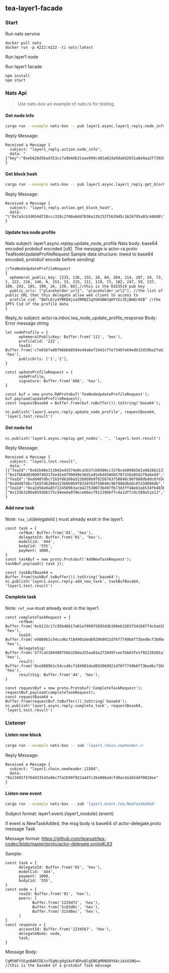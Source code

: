 ## tea-layer1-facade

### Start

Run nats service
```
docker pull nats
docker run -p 4222:4222 -ti nats:latest
```

Run layer1 node

Run layer1 facade
```
npm install
npm start
```

### Nats Api
> Use nats-box an example of nats.rs for testing

#### Get node info
```bash
cargo run --example nats-box -- pub layer1.async.layer1_reply.node_info eb628d56ad353cc7a9b4db31aae999c402a02da9da6d2651a8e9aa2f73920b95
```

Reply Message:
```
Received a Message {
  subject: "layer1_reply.action.node_info",
  data: "{"key":"0xeb628d56ad353cc7a9b4db31aae999c402a02da9da6d2651a8e9aa2f73920b95","amt":321}"
}
```

#### Get block hash
```bash
cargo run --example nats-box -- pub layer1.async.layer1_reply.get_block_hash 10
```

Reply Message:
```
Received a Message {
  subject: "layer1_reply.action.get_block_hash",
  data: "\"0x7a3cb3d654df28ccc328c2760a6dd7036a13b232f5639d5c1626795a03c44b88\""
}
```

#### Update tea node profile
Nats subject: layer1.async.replay.update_node_profile
Nats body: base64 encoded protobuf encoded [u8]. The message is actor-ra.proto TeaNodeUpdateProfileRequest
Sample data structure: (need to base64 encoded, protobuf encode before sending)
```
//TeaNodeUpdateProfileRequest
{ 
  ephemeral_public_key: [233, 136, 155, 28, 84, 204, 214, 207, 24, 73, 1, 222, 216, 146, 6, 153, 33, 215, 111, 119, 73, 182, 247, 59, 237, 108, 243, 185, 190, 26, 138, 68],//this is the Ed25519 pub key
  public_urls: ["placeholder_url1", "placeholder_url2"], //the list of public URL that this delegate allow web client to access to
  profile_cid: "QmfL6ry4YRKD4joa3RMQZ1qYGKGBWJqHYtEiJEjBmQrASB" //the IPFS Cid of the profile data
}
```
Reply_to subject:       actor.ra.inbox.tea_node_update_profile_response
Body: Error message string
```
let nodeProfile = {
      ephemeralPublicKey: Buffer.from('111', 'hex'),
      profileCid: '222',
      teaId: Buffer.from('c7e016fad0796bb68594e49a6ef1942cf7e73497e69edb32d19ba2fab3696596', 'hex'),
      publicUrls: ['1','2'],
}

const updateProfileRequest = {
      nodeProfile,
      signature: Buffer.from('666', 'hex'),
}

const buf = new proto.RAProtobuf('TeaNodeUpdateProfileRequest');
buf.payload(updateProfileRequest);
const requestBase64 = Buffer.from(buf.toBuffer()).toString('base64');

nc.publish('layer1.async.reply.update_node_profile', requestBase64, 'layer1.test.result')
```

#### Get node list
```
nc.publish('layer1.async.replay.get_nodes', '', 'layer1.test.result')
```

Reply Message:
```
Received a Message {
  subject: "layer1.test.result",
  data: "[{"TeaId":"0x02b40e313842e45574e0ca5b37cb0580cc3378ceb096b562a9828b2137b98f5f","Peers":["0x1fbb8d02600f4931fbed2e4f998d9e16d1a95e6d4586b5787310a95d2f8a6ed4","0xa555a7e72e9810dde46ca653d56956a2d6e88bb3896038f19674bd3b02d94d18"]},{"TeaId":"0xdd487dbc71b5fd6260a523b0b9b9f8258763f58848c96f888dbddc07d3d094db","Peers":["0xdd487dbc71b5fd6260a523b0b9b9f8258763f58848c96f888dbddc07d3d094db","0x316ca2db416e37a37d2d2aa57a07aaffb1ac65ad4bf8fa4367c1e1edce9f60d6"]},{"TeaId":"0xa2d56e0a85f22450963acb427530073b497fb73d3ff48eb3ab534fb483b7e412","Peers":["0x13363206e8593bb175c94ee0a978ece66ecf911396bffc4a1dffc0c589a51e13","0x02b40e313842e45574e0ca5b37cb0580cc3378ceb096b562a9828b2137b98f5f","0x4b60d01ac2e35e9067358342b228d96e2fb0e8ad801d99de34cdbaaa53cd7965"]}]"
}
```

#### Add new task

Note: `tea_id`(delegateId ) must already exsit in the layer1.

```
const task = {
      refNum: Buffer.from('01', 'hex'),
      delegateId: Buffer.from('01', 'hex'),
      modelCid: '444',
      bodyCid: '555',
      payment: 1000,
}
const taskBuf = new proto.Protobuf('AddNewTaskRequest');
taskBuf.payload({ task });

const taskBufBase64 = Buffer.from(taskBuf.toBuffer()).toString('base64');
nc.publish('layer1.async.reply.add_new_task', taskBufBase64, 'layer1.test.result')
```

#### Complete task

Note: `ref_num` must already exsit in the layer1.

```
const completeTaskRequest = {
      refNum: Buffer.from('0c6123c17c95bd6617a01ef899f5895ddb190eb3265f341687f4c0ad1b1f366f', 'hex'),
      teaId: Buffer.from('e9889b1c54ccd6cf184901ded892069921d76f7749b6f73bed6cf3b9be1a8a44', 'hex'),
      delegateSig: Buffer.from('577ca5104490756b320da325aa81e272049fcee7bb63fe1f92220201a15c47025e3032b85366fcf85b3a2f24418a933b9d6c4fcd94e145b783e2364980a93c0d', 'hex'),
      result: Buffer.from('0xe9889b1c54ccd6cf184901ded892069921d76f7749b6f73bed6cf3b9be1a8a440c6123c17c95bd6617a01ef899f5895ddb190eb3265f341687f4c0ad1b1f366f', 'hex'),
      resultSig: Buffer.from('44', 'hex'),
}

const requestBuf = new proto.Protobuf('CompleteTaskRequest');
requestBuf.payload(completeTaskRequest);
const requestBase64 = Buffer.from(requestBuf.toBuffer()).toString('base64');
nc.publish('layer1.async.reply.complete_task', requestBase64, 'layer1.test.result')
```

### Listener

#### Listen new block
```bash
cargo run --example nats-box -- sub 'layer1.chain.newheader.>'
```

Reply Message:
```
Received a Message {
  subject: "layer1.chain.newheader.11504",
  data: "0x23491f576dd33543a4bc7fa2b99f922a44fc26e086adcfd0acda1b54df0028ee"
}
```

#### Listen new event

```bash
cargo run --example nats-box -- sub 'layer1.event.tea.NewTaskAdded'
```

Subject format: layer1.event.{layer1_module}.{event}

if event is NewTaskAdded, the msg body is base64 of actor-delegate.proto message Task.

Message format: https://github.com/tearust/tea-codec/blob/master/proto/actor-delegate.proto#L63

Sample:
```
const task = {
      delegateId: Buffer.from('01', 'hex'),
      modelCid: '444',
      payment: 1000,
      bodyCid: '555',
}
const node = {
      teaId: Buffer.from('01', 'hex'),
      peers: [
            Buffer.from('1229df2', 'hex'),
            Buffer.from('5c83d8c', 'hex'),
            Buffer.from('315d0ec', 'hex'),
      ]
}
const response = {
      accountId: Buffer.from('1234567', 'hex'),
      delegateNode: node,
      task,
}
```

Message Body:
```
CgMSNFYSEgoBARIDEinfEgNcg9gSAzFdDhoQCgEBEgM0NDQY6AciAzU1NQ==
//this is the base64 of a protobuf Task message
```
